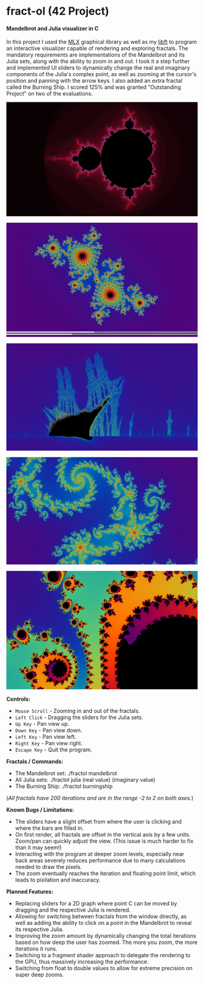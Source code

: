 # fract-ol (42 Project)
#### Mandelbrot and Julia visualizer in C

In this project I used the [MLX](https://github.com/codam-coding-college/MLX42) graphical library as well as my [libft](https://github.com/N03l-MG/libft) to program an interactive visualizer capable of rendering and exploring fractals. The mandatory requirements are implementations of the Mandelbrot and its Julia sets, along with the ability to zoom in and out. I took it a step further and implemented UI sliders to dynamically change the real and imaginary components of the Julia's complex point, as well as zooming at the cursor's position and panning with the arrow keys. I also added an extra fractal called the Burning Ship. I scored 125% and was granted "Outstanding Project" on two of the evaluations.

![Mandelbrot in red colours](images/MandelbrotRed.png)

![Screenshot of the Julia set with the sliders](images/JuliaWindow.png)

![Burning Ship fractal zoomed at the famous zone](images/BurningShip.png)

![Zoom of the Mandelbrot at the Spiral Valley](images/ZoomedMandel.png)

![Zoomed in Julia set](images/ZoomedJulia.png)

**Controls:**

- `Mouse Scroll` - Zooming in and out of the fractals.
- `Left Click` - Dragging the sliders for the Julia sets.
- `Up Key` - Pan view up.
- `Down Key` - Pan view down.
- `Left Key` - Pan view left.
- `Right Key` - Pan view right.
- `Escape Key` - Quit the program.

**Fractals / Commands:**

- The Mandelbrot set: ./fractol mandelbrot
- All Julia sets: ./fractol julia (real value) (imaginary value)
- The Burning Ship: ./fractol burningship

(*All fractals have 200 iterations and are in the range -2 to 2 on both axes.*)

**Known Bugs / Limitations:**

- The sliders have a slight offset from where the user is clicking and where the bars are filled in.
- On first render, all fractals are offset in the vertical axis by a few units. Zoom/pan can quickly adjust the view. (This issue is much harder to fix than it may seem!)
- Interacting with the program at deeper zoom levels, especially near back areas severely reduces performance due to many calculations needed to draw the pixels.
- The zoom eventually reaches the iteration and floating point limit, which leads to pixilation and inaccuracy.

**Planned Features:**

- Replacing sliders for a 2D graph where point C can be moved by dragging and the respective Julia is rendered.
- Allowing for switching between fractals from the window directly, as well as adding the ability to click on a point in the Mandelbrot to reveal its respective Julia.
- Improving the zoom amount by dynamically changing the total iterations based on how deep the user has zoomed. The more you zoom, the more iterations it runs.
- Switching to a fragment shader approach to delegate the rendering to the GPU, thus massively increasing the performance.
- Switching from float to double values to allow for extreme precision on super deep zooms.
